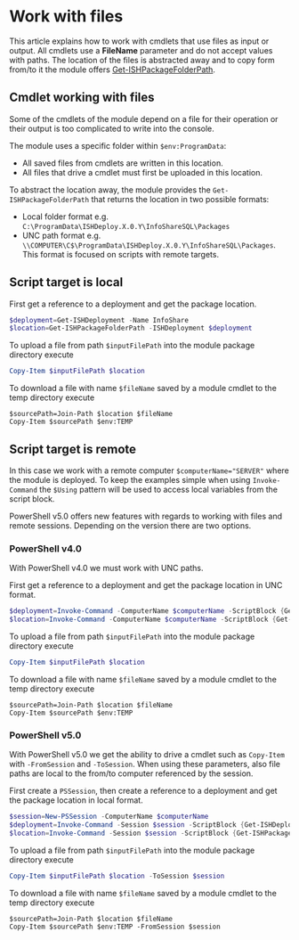﻿# Work with files
 
This article explains how to work with cmdlets that use files as input or output. All cmdlets use a **FileName** parameter and do not accept values with paths. 
The location of the files is abstracted away and to copy form from/to it the module offers [Get-ISHPackageFolderPath](..\..\commands\Get-ISHPackageFolderPath.md).
 
## Cmdlet working with files
Some of the cmdlets of the module depend on a file for their operation or their output is too complicated to write into the console.

The module uses a specific folder within `$env:ProgramData`: 
- All saved files from cmdlets are written in this location.
- All files that drive a cmdlet must first be uploaded in this location.

To abstract the location away, the module provides the `Get-ISHPackageFolderPath` that returns the location in two possible formats:
- Local folder format e.g. `C:\ProgramData\ISHDeploy.X.0.Y\InfoShareSQL\Packages`
- UNC path format e.g. `\\COMPUTER\C$\ProgramData\ISHDeploy.X.0.Y\InfoShareSQL\Packages`. This format is focused on scripts with remote targets.

## Script target is local
First get a reference to a deployment and get the package location.

```powershell
$deployment=Get-ISHDeployment -Name InfoShare
$location=Get-ISHPackageFolderPath -ISHDeployment $deployment
```

To upload a file from path `$inputFilePath` into the module package directory execute 
```powershell
Copy-Item $inputFilePath $location
```

To download a file with name `$fileName` saved by a module cmdlet to the temp directory execute
```
$sourcePath=Join-Path $location $fileName
Copy-Item $sourcePath $env:TEMP
```

## Script target is remote
In this case we work with a remote computer `$computerName="SERVER"` where the module is deployed. 
To keep the examples simple when using `Invoke-Command` the `$Using` pattern will be used to access local variables from the script block. 

PowerShell v5.0 offers new features with regards to working with files and remote sessions. Depending on the version there are two options.

### PowerShell v4.0
With PowerShell v4.0 we must work with UNC paths.

First get a reference to a deployment and get the package location in UNC format.

```powershell
$deployment=Invoke-Command -ComputerName $computerName -ScriptBlock {Get-ISHDeployment -Name InfoShare}
$location=Invoke-Command -ComputerName $computerName -ScriptBlock {Get-ISHPackageFolderPath -ISHDeployment $Using:deployment -UNC}
```

To upload a file from path `$inputFilePath` into the module package directory execute 
```powershell
Copy-Item $inputFilePath $location
```

To download a file with name `$fileName` saved by a module cmdlet to the temp directory execute
```
$sourcePath=Join-Path $location $fileName
Copy-Item $sourcePath $env:TEMP
```

### PowerShell v5.0
With PowerShell v5.0 we get the ability to drive a cmdlet such as `Copy-Item` with `-FromSession` and `-ToSession`. When using these parameters, also file paths are local to the from/to computer referenced by the session.

First create a `PSSession`, then create a reference to a deployment and get the package location in local format.

```powershell
$session=New-PSSession -ComputerName $computerName
$deployment=Invoke-Command -Session $session -ScriptBlock {Get-ISHDeployment -Name InfoShare}
$location=Invoke-Command -Session $session -ScriptBlock {Get-ISHPackageFolderPath -ISHDeployment $Using:deployment}
```

To upload a file from path `$inputFilePath` into the module package directory execute 
```powershell
Copy-Item $inputFilePath $location -ToSession $session
```

To download a file with name `$fileName` saved by a module cmdlet to the temp directory execute
```
$sourcePath=Join-Path $location $fileName
Copy-Item $sourcePath $env:TEMP -FromSession $session
```